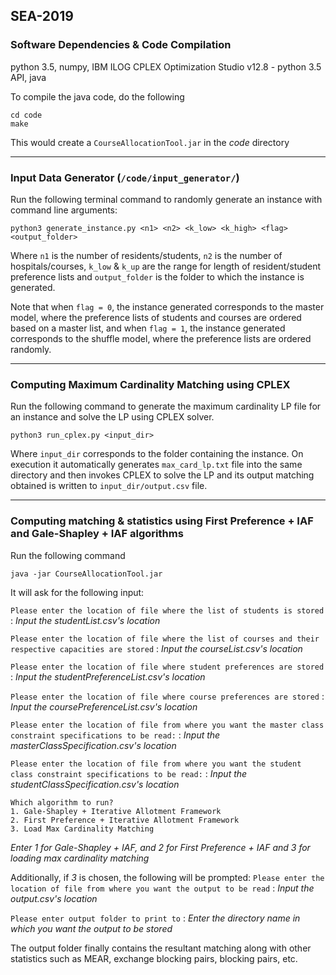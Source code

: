 ## SEA-2019

### Software Dependencies & Code Compilation
python 3.5, numpy, IBM ILOG CPLEX Optimization Studio v12.8 - python 3.5 API, java

To compile the java code, do the following

`cd code` <br />
`make`

This would create a `CourseAllocationTool.jar` in the _code_ directory

---

### Input Data Generator (`/code/input_generator/`)

Run the following terminal command to randomly generate an instance with command line arguments:

`python3 generate_instance.py <n1> <n2> <k_low> <k_high> <flag> <output_folder>`

Where `n1` is the number of residents/students, `n2` is the number of hospitals/courses, `k_low` & `k_up` are the range for length of resident/student preference lists and `output_folder` is the folder to which the instance is generated. 

Note that when `flag = 0`, the instance generated corresponds to the master model, where the preference lists of students and courses are ordered based on a master list, and when `flag = 1`, the instance generated corresponds to the shuffle model, where the preference lists are ordered randomly.

---

### Computing Maximum Cardinality Matching using CPLEX

Run the following command to generate the maximum cardinality LP file for an instance and solve the LP using CPLEX solver.

`python3 run_cplex.py <input_dir>`

Where `input_dir` corresponds to the folder containing the instance. On execution it automatically generates `max_card_lp.txt` file into the same directory and then invokes CPLEX to solve the LP and its output matching obtained is written to `input_dir/output.csv` file.

---

### Computing matching & statistics using First Preference + IAF and Gale-Shapley + IAF algorithms

Run the following command

`java -jar CourseAllocationTool.jar`

It will ask for the following input:

`Please enter the location of file where the list of students is stored` : _Input the studentList.csv's location_

`Please enter the location of file where the list of courses and their respective capacities are stored` : _Input the courseList.csv's location_

`Please enter the location of file where student preferences are stored` : _Input the studentPreferenceList.csv's location_

`Please enter the location of file where course preferences are stored` : _Input the coursePreferenceList.csv's location_

`Please enter the location of file from where you want the master class constraint specifications to be read:` : _Input the masterClassSpecification.csv's location_

`Please enter the location of file from where you want the student class constraint specifications to be read:` : _Input the studentClassSpecification.csv's location_

`Which algorithm to run?` <br />
`1. Gale-Shapley + Iterative Allotment Framework` <br />
`2. First Preference + Iterative Allotment Framework` <br />
`3. Load Max Cardinality Matching`

_Enter 1 for Gale-Shapley + IAF, and 2 for First Preference + IAF and 3 for loading max cardinality matching_

Additionally, if _3_ is chosen, the following will be prompted:
`Please enter the location of file from where you want the output to be read` : _Input the output.csv's location_

`Please enter output folder to print to` : _Enter the directory name in which you want the output to be stored_

The output folder finally contains the resultant matching along with other statistics such as MEAR, exchange blocking pairs, blocking pairs, etc.
